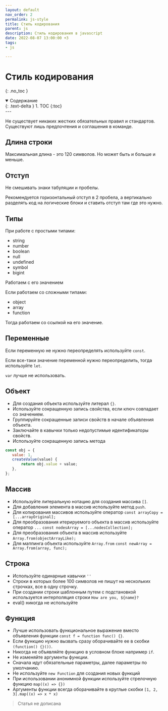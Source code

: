 ```yaml
---
layout: default
nav_order: 2
permalink: js-style
title: Стиль кодирования
parent: js
description: Стиль кодирования в javascript
date: 2022-08-07 13:00:00 +3
tags:
- js

---
```


# Стиль кодирования
{: .no_toc }

<details open markdown="block">
  <summary>
    Содержание
  </summary>
  {: .text-delta }
1. TOC
{:toc}
</details>
---

Не существует никаких жестких обязательных правил и стандартов. Существуют лишь предпочтения и соглашения в команде.

## Длина строки

Максимальная длина - это 120 символов. Но может быть и больше и меньше.

## Отступ

Не смешивать знаки табуляции и пробелы.

Рекомендуется горизонтальный отступ в 2 пробела, а вертикально разделять код на логические блоки и ставить отступ там
где это нужно.

## Типы

При работе с простыми типами:

- string
- number
- boolean
- null
- undefined
- symbol
- bigint

Работаем с его значением

Если работаем со сложными типами:

- object
- array
- function

Тогда работаем со ссылкой на его значение.

## Переменные

Если переменную не нужно переопределять используйте `const`.

Если все-таки значение переменной нужно переопределить, тогда используйте `let`.

`var` лучше не использовать.

## Объект

- Для создания объекта используйте литерал `{}`.
- Используйте сокращенную запись свойства, если ключ совпадает со значением.
- Группируйте сокращенные записи свойств в начале объявления объекта.
- Заключайте в кавычки только недопустимые идентификаторы свойств.
- Используйте сокращенную запись метода
```javascript
const obj = {
   value: 1,
   createValue(value) {
       return obj.value + value;
   }, 
};
```

## Массив

- Используйте литеральную нотацию для создания массива `[]`.
- Для добавления элемента в массив используйте метод `push`.
- Для копирования массивов используйте оператор `const arrayCopy = [...arrayOriginal];`
- Для преобразования итерируемого объекта в массив используйте оператор `...` `const nodesArray = [...nodesCollection];`
- Для преобразования объекта в массив используйте `Array.from(objectArrayLike);`
- Для маппинга объекта используйте `Array.from` `const newArray = Array.from(array, func);`

## Строка

- Используйте одинарные кавычки `''`
- Строки в которых более 100 символов не пишут на нескольких строчках, все в одну строчку.
- При создании строки шаблонным путем с подстановкой используется интерполяция строки ``How are you, ${name}?``
- eval() никогда не используйте

## Функция

- Лучше использовать функциональное выражение вместо объявления функции `const f = function func() {}`.
- Если функцию нужно вызвать сразу оборачивайте ее в скобки `(function() {}())`.
- Никогда не объявляйте функцию в условном блоке например `if`.
- Не изменяйте аргументы функции.
- Сначала идут обязательные параметры, далее параметры по умолчанию.
- Не используйте `new Function` для создания новых функций
- При использовании анонимной функции используйте стрелочную функцию `map((x) => {})`
- Аргументы функции всегда оборачивайте в круглые скобки `[1, 2, 3].map((x) => x * x)`

> Статья не дописана